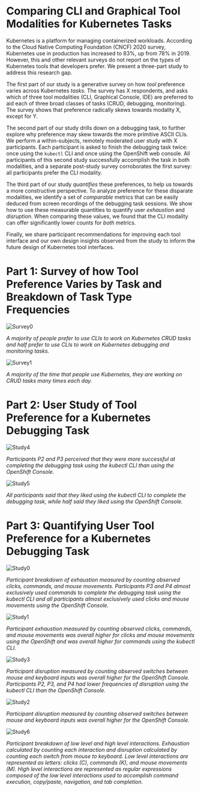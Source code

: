 # Comparing CLI and Graphical Tool Modalities for Kubernetes Tasks

Kubernetes is a platform for managing containerized workloads. According to the Cloud Native Computing Foundation (CNCF) 2020 survey, Kubernetes use in production has increased to 83%, up from 78% in 2019. However, this and other relevant surveys do not report on the types of Kubernetes tools that developers prefer. We present a three-part study to address this research gap.

The first part of our study is a generative survey on how *tool* preference varies across Kubernetes *tasks*. The survey has X respondents, and asks which of three tool modalities (CLI, Graphical Console, IDE) are preferred to aid each of three broad classes of tasks (CRUD, debugging, monitoring). The survey shows that preference radically skews towards modality X, except for Y.

The second part of our study drills down on a debugging task, to further explore why preference may skew towards the more primitive ASCII CLIs. We perform a within-subjects, remotely moderated user study with X participants. Each participant is asked to finish the debugging task twice: once using the `kubectl` CLI and once using the OpenShift web console. All participants of this second study successfully accomplish the task in both modalities, and a separate post-study survey corroborates the first survey: all participants prefer the CLI modality.

The third part of our study *quantifies* these preferences, to help us towards a more constructive perspective. To analyze preference for these disparate modalities, we identify a set of *comparable* metrics that can be easily deduced from screen recordings of the debugging task sessions. We show how to use these measurable quantities to quantify user *exhaustion* and *disruption*. When comparing these values, we found that the CLI modality can offer significantly lower counts for *both* metrics.

Finally, we share participant recommendations for improving each tool interface and our own design insights observed from the study to inform the future design of Kubernetes tool interfaces.

# Part 1: Survey of how Tool Preference Varies by Task and Breakdown of Task Type Frequencies

![Survey0](https://github.com/ux-studies/kubernetes-cli-console-study-2021/blob/main/Survey0.png)

*A majority of people prefer to use CLIs to work on Kubernetes CRUD tasks and half prefer to use CLIs to work on Kubernetes debugging and monitoring tasks.*

![Survey1](https://github.com/ux-studies/kubernetes-cli-console-study-2021/blob/main/Survey1.png)

*A majority of the time that people use Kubernetes, they are working on CRUD tasks many times each day.*

# Part 2: User Study of Tool Preference for a Kubernetes Debugging Task

![Study4](https://github.com/ux-studies/kubernetes-cli-console-study-2021/blob/main/Study4.png)

*Participants P2 and P3 perceived that they were more successful at completing the debugging task using the kubectl CLI than using the OpenShift Console.*

![Study5](https://github.com/ux-studies/kubernetes-cli-console-study-2021/blob/main/Study5.png)

*All participants said that they liked using the kubectl CLI to complete the debugging task, while half said they liked using the OpenShift Console.*

# Part 3: Quantifying User Tool Preference for a Kubernetes Debugging Task
![Study0](https://github.com/ux-studies/kubernetes-cli-console-study-2021/blob/main/Study0.png)

*Participant breakdown of exhaustion measured by counting observed clicks, commands, and mouse movements. Participants P3 and P4 almost exclusively used commands to complete the debugging task using the kubectl CLI and all participants almost exclusively used clicks and mouse movements using the OpenShift Console.*

![Study1](https://github.com/ux-studies/kubernetes-cli-console-study-2021/blob/main/Study1.png)

*Participant exhaustion measured by counting observed clicks, commands, and mouse movements was overall higher for clicks and mouse movements using the OpenShift and was overall higher for commands using the kubectl CLI.*

![Study3](https://github.com/ux-studies/kubernetes-cli-console-study-2021/blob/main/Study3.png)

*Participant disruption measured by counting observed switches between mouse and keyboard inputs was overall higher for the OpenShift Console. Participants P2, P3, and P4 had lower frequencies of disruption using the kubectl CLI than the OpenShift Console.*

![Study2](https://github.com/ux-studies/kubernetes-cli-console-study-2021/blob/main/Study2.png)

*Participant disruption measured by counting observed switches between mouse and keyboard inputs was overall higher for the OpenShift Console.*

![Study6](https://github.com/ux-studies/kubernetes-cli-console-study-2021/blob/main/Study6.png)

*Participant breakdown of low level and high level interactions. Exhaustion calculated by counting each interaction and disruption calculated by counting each switch from mouse to keyboard. Low level interactions are represented as letters: clicks (C), commands (K), and mouse movements (M). High level interactions are represented as regular expressions composed of the low level interactions used to accomplish command execution, copy/paste, navigation, and tab completion.*
